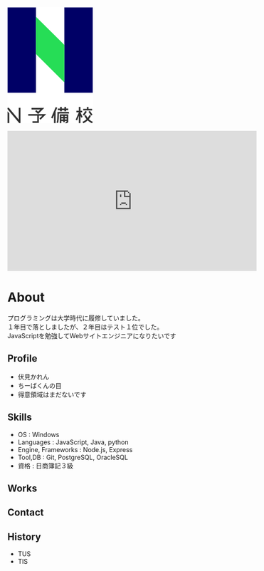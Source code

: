 ![n予備校ロゴ](n予備校.png)

<iframe width="560" height="315" 
src="https://www.youtube.com/embed/XLwdEb_87Fo" frameborder="0" 
allow="accelerometer; autoplay; encrypted-media; gyroscope; picture-in-picture" allowfullscreen>
</iframe>

# About
プログラミングは大学時代に履修していました。  
１年目で落としましたが、２年目はテスト１位でした。  
JavaScriptを勉強してWebサイトエンジニアになりたいです  

## Profile
- 伏見かれん  
- ちーばくんの目  
- 得意領域はまだないです  

## Skills
- OS : Windows  
- Languages : JavaScript, Java, python  
- Engine, Frameworks : Node.js, Express  
- Tool,DB : Git, PostgreSQL, OracleSQL  
- 資格 : 日商簿記３級  

## Works

## Contact

## History
- TUS
- TIS
